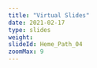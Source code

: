 ```yaml
---
title: "Virtual Slides"
date: 2021-02-17
type: slides
weight:
slideId: Heme_Path_04
zoomMax: 9
---
```

